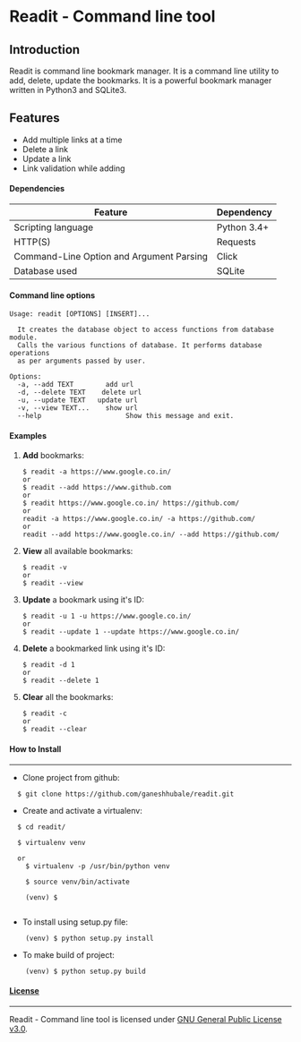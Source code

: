 # Readit - Command line tool


## Introduction
Readit is command line bookmark manager. It is a command line utility to add, delete, update the bookmarks. It is a powerful bookmark manager written in Python3 and SQLite3.

## Features

  - Add multiple links at a time
  - Delete a link
  - Update a link
  - Link validation while adding

#### Dependencies

| Feature | Dependency |
| --- | --- |
| Scripting language | Python 3.4+ |
| HTTP(S) | Requests |
| Command-Line Option and Argument Parsing  | Click |
| Database used  | SQLite |


#### Command line options

```
Usage: readit [OPTIONS] [INSERT]...

  It creates the database object to access functions from database module.
  Calls the various functions of database. It performs database operations
  as per arguments passed by user.

Options:
  -a, --add TEXT        add url
  -d, --delete TEXT    delete url
  -u, --update TEXT   update url
  -v, --view TEXT...    show url
  --help                     Show this message and exit.

```

#### Examples


1. **Add**  bookmarks:

       $ readit -a https://www.google.co.in/
       or
       $ readit --add https://www.github.com
       or
       $ readit https://www.google.co.in/ https://github.com/
       or
       readit -a https://www.google.co.in/ -a https://github.com/
       or
       readit --add https://www.google.co.in/ --add https://github.com/

       
2. **View** all available bookmarks:

       $ readit -v
       or 
       $ readit --view

      
3. **Update** a bookmark using it's ID:

       $ readit -u 1 -u https://www.google.co.in/
       or
       $ readit --update 1 --update https://www.google.co.in/

     
4. **Delete** a bookmarked link using it's ID:

       $ readit -d 1
       or
       $ readit --delete 1 
       
       
5. **Clear** all the bookmarks:

       $ readit -c
       or
       $ readit --clear



#### How to Install
-----------------

* Clone project from github:
```
  $ git clone https://github.com/ganeshhubale/readit.git
```

* Create and activate a virtualenv:

```
  $ cd readit/
  
  $ virtualenv venv 

  or
  	$ virtualenv -p /usr/bin/python venv
  	
  	$ source venv/bin/activate
  	
  	(venv) $
  	
```
* To install using setup.py file:
```	
	(venv) $ python setup.py install
```
* To make build of project:
```
	(venv) $ python setup.py build
```	

    
 
#### [License](https://github.com/ganeshhubale/readit/blob/master/LICENSE)
----

Readit - Command line tool is licensed under [GNU General Public License v3.0](https://github.com/ganeshhubale/readit/blob/master/LICENSE).



